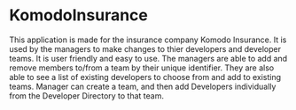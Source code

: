 # KomodoInsurance 
This application is made for the insurance company Komodo Insurance. It is used by the managers to make changes to thier developers and developer teams. It is user friendly and easy to use.
The managers are able to add and remove members to/from a team by their unique identifier. They are also able to see a list of existing developers to choose from and add to existing teams. Manager can create a team, and then add Developers individually from the Developer Directory to that team.
